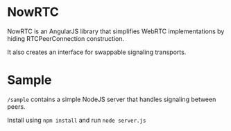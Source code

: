 NowRTC
======

NowRTC is an AngularJS library that simplifies WebRTC implementations by hiding RTCPeerConnection construction.

It also creates an interface for swappable signaling transports.

Sample
======
`/sample` contains a simple NodeJS server that handles signaling between peers.

Install using `npm install` and run `node server.js`
